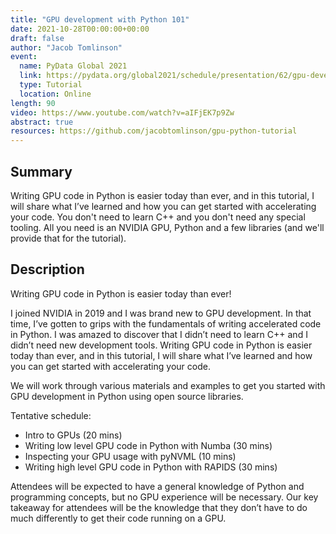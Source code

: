 ```yaml
---
title: "GPU development with Python 101"
date: 2021-10-28T00:00:00+00:00
draft: false
author: "Jacob Tomlinson"
event:
  name: PyData Global 2021
  link: https://pydata.org/global2021/schedule/presentation/62/gpu-development-with-python-101/
  type: Tutorial
  location: Online
length: 90
video: https://www.youtube.com/watch?v=aIFjEK7p9Zw
abstract: true
resources: https://github.com/jacobtomlinson/gpu-python-tutorial
---
```


## Summary

Writing GPU code in Python is easier today than ever, and in this tutorial, I will share what I’ve learned and how you can get started with accelerating your code. You don't need to learn C++ and you don't need any special tooling. All you need is an NVIDIA GPU, Python and a few libraries (and we'll provide that for the tutorial).

## Description

Writing GPU code in Python is easier today than ever!

I joined NVIDIA in 2019 and I was brand new to GPU development. In that time, I’ve gotten to grips with the fundamentals of writing accelerated code in Python. I was amazed to discover that I didn’t need to learn C++ and I didn’t need new development tools. Writing GPU code in Python is easier today than ever, and in this tutorial, I will share what I’ve learned and how you can get started with accelerating your code.

We will work through various materials and examples to get you started with GPU development in Python using open source libraries.

Tentative schedule:

- Intro to GPUs (20 mins)
- Writing low level GPU code in Python with Numba (30 mins)
- Inspecting your GPU usage with pyNVML (10 mins)
- Writing high level GPU code in Python with RAPIDS (30 mins)

Attendees will be expected to have a general knowledge of Python and programming concepts, but no GPU experience will be necessary. Our key takeaway for attendees will be the knowledge that they don’t have to do much differently to get their code running on a GPU.
